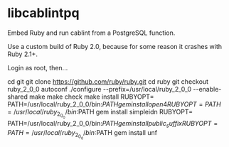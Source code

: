 # libcablintpq
Embed Ruby and run cablint from a PostgreSQL function.


Use a custom build of Ruby 2.0, because for some reason it crashes with Ruby 2.1+.

Login as root, then...

cd git
git clone https://github.com/ruby/ruby.git
cd ruby
git checkout ruby_2_0_0
autoconf
./configure --prefix=/usr/local/ruby_2_0_0 --enable-shared
make
make check
make install
RUBYOPT= PATH=/usr/local/ruby_2_0_0/bin:$PATH gem install open4
RUBYOPT= PATH=/usr/local/ruby_2_0_0/bin:$PATH gem install simpleidn
RUBYOPT= PATH=/usr/local/ruby_2_0_0/bin:$PATH gem install public_suffix
RUBYOPT= PATH=/usr/local/ruby_2_0_0/bin:$PATH gem install unf
